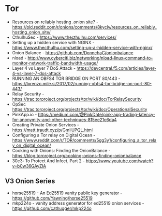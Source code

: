 # Tor

* Resources on reliably hosting .onion site? - https://old.reddit.com/r/onions/comments/8kyclv/resources_on_reliably_hosting_onion_site/
* CthulhuSec - https://www.thecthulhu.com/services/
* Setting up a hidden service with NGINX - https://www.thecthulhu.com/setting-up-a-hidden-service-with-nginx/
* Onion Balance - https://github.com/DonnchaC/onionbalance
* nload - http://www.cyberciti.biz/networking/nload-linux-command-to-monitor-network-traffic-bandwidth-usage/
* Layer 4 vs Layer 7 DoS Attack - https://devcentral.f5.com/articles/layer-4-vs-layer-7-dos-attack
* RUNNING AN OBFS4 TOR BRIDGE ON PORT 80/443 - https://lorenzo.mile.si/2017/02/running-obfs4-tor-bridge-on-port-80-443/
* Relay Security - https://trac.torproject.org/projects/tor/wiki/doc/TorRelaySecurity
* OpSec https://trac.torproject.org/projects/tor/wiki/doc/OperationalSecurity
* PinkApp.io - https://medium.com/@PinkDate/pink-app-trading-latency-for-anonymity-and-other-techniques-815ee21c6da4
* Creating Private Onion Services - https://matt.traudt.xyz/p/GmiiUPQL.html
* Configuring a Tor relay on Digital Ocean - https://www.reddit.com/r/TOR/comments/5gg3y1/configuring_a_tor_relay_on_digital_ocean/
* Cooking with Onions: Finding the OnionBalance - https://blog.torproject.org/cooking-onions-finding-onionbalance
* 30c3: To Protect And Infect, Part 2 - https://www.youtube.com/watch?v=b0w36GAyZIA

## V3 Onion Series

* horse25519 - An Ed25519 vanity public key generator - https://github.com/Yawning/horse25519
* mkp224o - vanity address generator for ed25519 onion services - https://github.com/cathugger/mkp224o